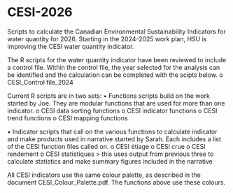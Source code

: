 # CESI-2026
Scripts to calculate the Canadian Environmental Sustainability Indicators for water quantity for 2026. Starting in the 2024-2025 work plan, HSU is improving the CESI water quantity indicator.

The R scripts for the water quantity indicator have been reviewed to include a control file. Within the control file, the year selected for the analysis can be identified and the calculation can be completed with the scipts below. 
          o CESI_Control file_2024

Current R scripts are in two sets: • Functions scripts build on the work started by Joe. They are modular functions that are used for more than one indicator. 
          o CESI data sorting functions 
          o CESI indicator functions 
          o CESI trend functions 
          o CESI mapping functions

• Indicator scripts that call on the various functions to calculate indicator and make products used in narrative started by Sarah. Each includes a list of the CESI function files called on. 
          o CESI étiage 
          o CESI crue 
          o CESI rendement 
          o CESI statistiques > this uses output from previous three to calculate statistics and make summary figures included in the narrative

All CESI indicators use the same colour palette, as described in the document CESI_Colour_Palette.pdf. The functions above use these colours.


